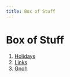 ```yaml
---
title: Box of Stuff
---
```


# Box of Stuff

1. [Holidays](holidays.md)
2. [Links](links.md)
3. [Gnoh](gnoh.html)

